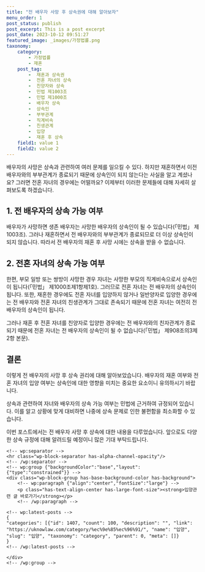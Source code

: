 ```yaml
---
title: "전 배우자 사망 후 상속권에 대해 알아보자"
menu_order: 1
post_status: publish
post_excerpt: This is a post excerpt
post_date: 2023-10-12 09:51:27
featured_image: _images/가정법률.png
taxonomy:
    category:
        - 가정법률
        - 재혼
    post_tag:
        -  재혼과 상속권
        -  전혼 자녀의 상속
        -  친양자와 상속
        -  민법 제1003조
        -  민법 제1000조
        -  배우자 상속
        -  상속인
        -  부부관계
        -  직계비속
        -  친생관계
        -  입양
        -  재혼 후 상속
    field1: value 1
    field2: value 2
---
```




배우자의 사망은 상속과 관련하여 여러 문제를 일으킬 수 있다. 하지만 재혼하면서 이전 배우자와의 부부관계가 종료되기 때문에 상속인이 되지 않는다는 사실을 알고 계셨나요? 그러면 전혼 자녀의 경우에는 어떨까요? 이제부터 이러한 문제들에 대해 자세히 살펴보도록 하겠습니다.

## 1. 전 배우자의 상속 가능 여부
배우자가 사망하면 생존 배우자는 사망한 배우자의 상속인이 될 수 있습니다(「민법」 제1003조). 그러나 재혼하면서 전 배우자와의 부부관계가 종료되므로 더 이상 상속인이 되지 않습니다. 따라서 전 배우자의 재혼 후 사망 시에는 상속을 받을 수 없습니다.

## 2. 전혼 자녀의 상속 가능 여부
한편, 부모 일방 또는 쌍방이 사망한 경우 자녀는 사망한 부모의 직계비속으로서 상속인이 됩니다(「민법」 제1000조제1항제1호). 그러므로 전혼 자녀는 전 배우자의 상속인이 됩니다. 또한, 재혼한 경우에도 전혼 자녀를 입양하지 않거나 일반양자로 입양한 경우에는 전 배우자와 전혼 자녀의 친생관계가 그대로 존속되기 때문에 전혼 자녀는 여전히 전 배우자의 상속인이 됩니다.

그러나 재혼 후 전혼 자녀를 친양자로 입양한 경우에는 전 배우자와의 친자관계가 종료되기 때문에 전혼 자녀는 전 배우자의 상속인이 될 수 없습니다(「민법」 제908조의3제2항 본문).

## 결론
이렇게 전 배우자의 사망 후 상속 권리에 대해 알아보았습니다. 배우자의 재혼 여부와 전혼 자녀의 입양 여부는 상속인에 대한 영향을 미치는 중요한 요소이니 유의하시기 바랍니다.

상속과 관련하여 자녀와 배우자의 상속 가능 여부는 민법에 근거하여 규정되어 있습니다. 이를 알고 상황에 맞게 대비하면 나중에 상속 문제로 인한 불편함을 최소화할 수 있습니다.

이번 포스트에서는 전 배우자 사망 후 상속에 대한 내용을 다루었습니다. 앞으로도 다양한 상속 규정에 대해 알려드릴 예정이니 많은 기대 부탁드립니다.


    <!-- wp:separator -->
    <hr class="wp-block-separator has-alpha-channel-opacity"/>
    <!-- /wp:separator -->
    <!-- wp:group {"backgroundColor":"base","layout":{"type":"constrained"}} -->
    <div class="wp-block-group has-base-background-color has-background">
        <!-- wp:paragraph {"align":"center","fontSize":"large"} -->
        <p class="has-text-align-center has-large-font-size"><strong>입양관련 글 바로가기</strong></p>
        <!-- /wp:paragraph -->
        
    <!-- wp:latest-posts -->
    {
    "categories": [{"id": 1407, "count": 100, "description": "", "link": "https://uknowlaw.com/category/%ec%9e%85%ec%96%91/", "name": "입양", "slug": "입양", "taxonomy": "category", "parent": 0, "meta": []}
    }
    <!-- /wp:latest-posts -->
    
    </div>
    <!-- /wp:group -->
    